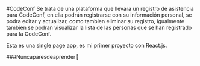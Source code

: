 #CodeConf
Se trata de una plataforma que llevara un registro de asistencia para CodeConf, en ella podrán registrarse con su información personal, se podra editar y actualizar, como tambien eliminar su registro, igualmente tambien se podran visualizar la lista de las personas que se han registrado para la CodeConf.

Esta es una single page app, es mi primer proyecto con React.js.

###Nuncaparesdeaprender💚
